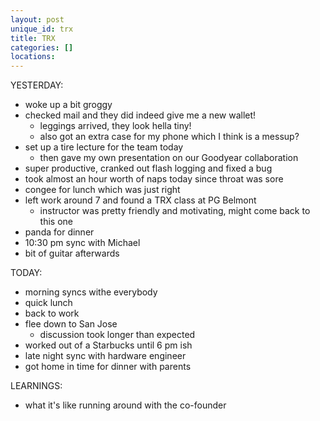 ```yaml
---
layout: post
unique_id: trx
title: TRX
categories: []
locations: 
---
```


YESTERDAY:
* woke up a bit groggy
* checked mail and they did indeed give me a new wallet!
  * leggings arrived, they look hella tiny!
  * also got an extra case for my phone which I think is a messup?
* set up a tire lecture for the team today
  * then gave my own presentation on our Goodyear collaboration
* super productive, cranked out flash logging and fixed a bug
* took almost an hour worth of naps today since throat was sore
* congee for lunch which was just right
* left work around 7 and found a TRX class at PG Belmont
  * instructor was pretty friendly and motivating, might come back to this one
* panda for dinner
* 10:30 pm sync with Michael
* bit of guitar afterwards

TODAY:
* morning syncs withe everybody
* quick lunch
* back to work
* flee down to San Jose
  * discussion took longer than expected
* worked out of a Starbucks until 6 pm ish
* late night sync with hardware engineer
* got home in time for dinner with parents

LEARNINGS:
* what it's like running around with the co-founder
